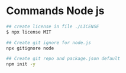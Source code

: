 # Commands Node js
```sh
## create license in file ./LICENSE
$ npx license MIT
```
```sh
## Create git ignore for node.js
npx gitignore node
```
```sh
## Create git repo and package.json default 
npm init -y
```
